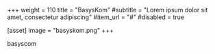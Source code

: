 +++
weight = 110
title = "BasysKom"
#subtitle = "Lorem ipsum dolor sit amet, consectetur adipiscing"
#item_url = "#"
#disabled = true

[asset]
  image = "basyskom.png"
+++

basyscom


